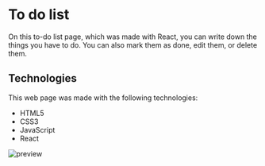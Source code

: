 # To do list
On this to-do list page, which was made with React, you can write down the things you have to do. You can also mark them as done, edit them, or delete them.

## Technologies
This web page was made with the following technologies:
- HTML5
- CSS3
- JavaScript
- React

![preview](src/assets/preview-home.jpg)
